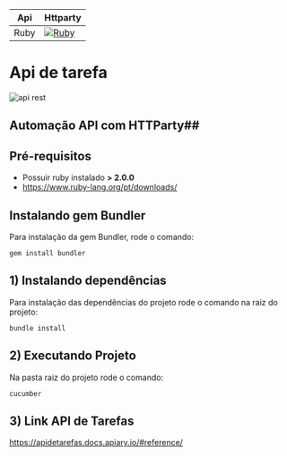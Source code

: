 Api | Httparty
---| ------
Ruby | [![Ruby](https://cdn-images-1.medium.com/max/800/1*Ro7tWXCa3MUYL2oG2p2nUQ.jpeg)](https://www.ruby-lang.org/pt/documentation/)


# Api de tarefa #
![api rest](https://b2evolution.net/media/blogs/man/quick-uploads/rest-api/restful_api.jpg?mtime=1448389737)
## Automação API com HTTParty##

## Pré-requisitos

* Possuir ruby instalado **> 2.0.0**
* https://www.ruby-lang.org/pt/downloads/

## Instalando gem Bundler
Para instalação da gem Bundler, rode o comando:
```shell
gem install bundler
```

## 1)  Instalando dependências ##
Para instalação das dependências do projeto rode o comando na raiz do projeto:
```shell
bundle install
```

## 2) Executando Projeto ##
Na pasta raiz do projeto rode o comando:
```shell
cucumber
```

## 3) Link API de Tarefas ##
https://apidetarefas.docs.apiary.io/#reference/
